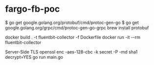 # fargo-fb-poc

$ go get google.golang.org/protobuf/cmd/protoc-gen-go
$ go get google.golang.org/grpc/cmd/protoc-gen-go-grpc
brew install protobuf

docker build . -t fluentbit-collector -f Dockerfile
docker run -it --rm fluentbit-collector

Server-Side TLS
openssl enc -aes-128-cbc -k secret -P -md sha1
decrypt=YES go run main.go